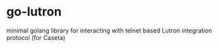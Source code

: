 # go-lutron
minimal golang library for interacting with telnet based Lutron integration protocol (for Caseta)
